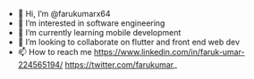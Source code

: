 - 👋 Hi, I’m @farukumarx64
- 👀 I’m interested in software engineering
- 🌱 I’m currently learning mobile development
- 💞️ I’m looking to collaborate on flutter and front end web dev
- 📫 How to reach me
https://www.linkedin.com/in/faruk-umar-224565194/
https://twitter.com/farukumar_

<!---
farukumarx64/farukumarx64 is a ✨ special ✨ repository because its `README.md` (this file) appears on your GitHub profile.
You can click the Preview link to take a look at your changes.
--->
